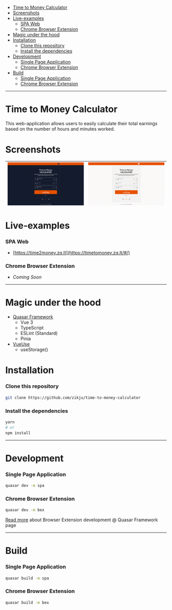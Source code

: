 <!-- TOC -->
* [Time to Money Calculator](#time-to-money-calculator)
* [Screenshots](#screenshots)
* [Live-examples](#live-examples)
    * [SPA Web](#spa-web)
    * [Chrome Browser Extension](#chrome-browser-extension)
* [Magic under the hood](#magic-under-the-hood)
* [Installation](#installation)
    * [Clone this repository](#clone-this-repository)
    * [Install the dependencies](#install-the-dependencies)
* [Development](#development)
    * [Single Page Application](#single-page-application)
    * [Chrome Browser Extension](#chrome-browser-extension-1)
* [Build](#build)
    * [Single Page Application](#single-page-application-1)
    * [Chrome Browser Extension](#chrome-browser-extension-2)
<!-- TOC -->

---

# Time to Money Calculator

This web-application allows users to easily calculate their total earnings based on the number of hours and minutes worked.



# Screenshots
| ![Screenshot (Dark Version)](https://github.com/zikju/time-to-money-calculator/blob/main/docs/assets/screenshot-dark.jpg?raw=true) | ![Screenshot (Dark Version)](https://github.com/zikju/time-to-money-calculator/blob/main/docs/assets/screenshot-light.jpg?raw=true) |
|------------------------------------------------------------------------------------------------------------------------------------|-------------------------------------------------------------------------------------------------------------------------------------|


# Live-examples

### SPA Web
- [https://time2money.zq.lt](https://timetomoney.zq.lt/#/)

### Chrome Browser Extension
- _Coming Soon_

---

# Magic under the hood

- [Quasar Framework](https://github.com/quasarframework/quasar)
  - Vue 3
  - TypeScript
  - ESLint (Standard)
  - Pinia
- [VueUse](https://vueuse.org/)
  - useStorage()

# Installation

### Clone this repository
```bash
git clone https://github.com/zikju/time-to-money-calculator
```

### Install the dependencies
```bash
yarn
# or
npm install
```
---
# Development
### Single Page Application
```bash
quasar dev -m spa
```
### Chrome Browser Extension
```bash
quasar dev -m bex
```
[Read more](https://quasar.dev/quasar-cli-webpack/developing-browser-extensions/build-commands) about Browser Extension development @ Quasar Framework page


---
# Build
### Single Page Application
```bash
quasar build -m spa
```
### Chrome Browser Extension
```bash
quasar build -m bex
```


